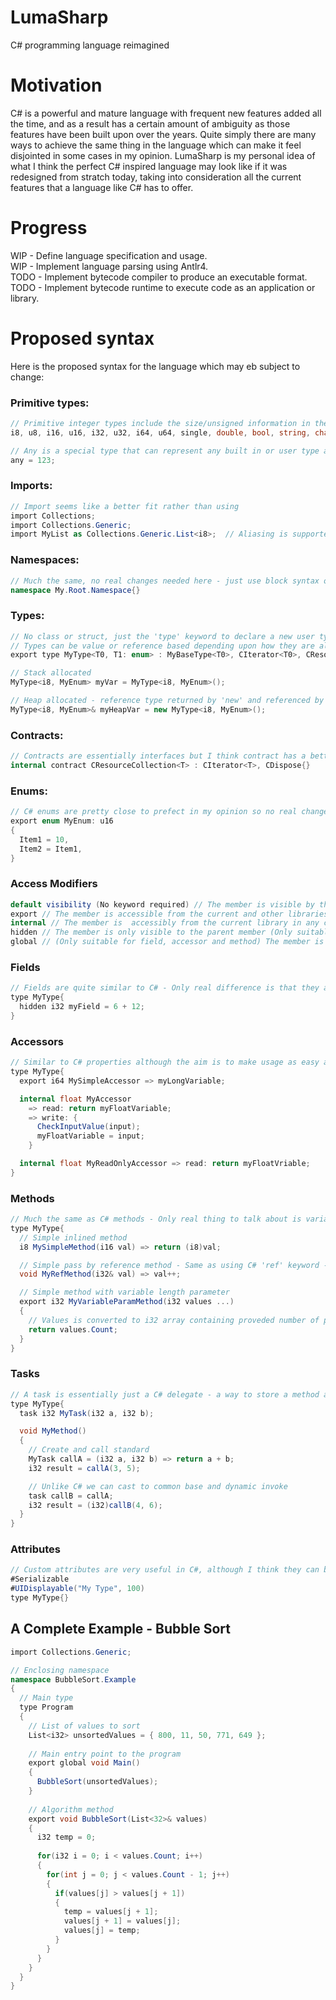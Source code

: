 # LumaSharp
C# programming language reimagined

# Motivation
C# is a powerful and mature language with frequent new features added all the time, and as a result has a certain amount of ambiguity as those features have been built upon over the years. Quite simply there are many ways to achieve the same thing in the language which can make it feel disjointed in some cases in my opinion. LumaSharp is my personal idea of what I think the perfect C# inspired language may look like if it was redesigned from stratch today, taking into consideration all the current features that a language like C# has to offer.

# Progress
WIP - Define language specification and usage.  
WIP - Implement language parsing using Antlr4.  
TODO - Implement bytecode compiler to produce an executable format.  
TODO - Implement bytecode runtime to execute code as an application or library.  

# Proposed syntax
Here is the proposed syntax for the language which may eb subject to change:

### Primitive types:
```cs
// Primitive integer types include the size/unsigned information in the name to easily understand how it is represented in memory
i8, u8, i16, u16, i32, u32, i64, u64, single, double, bool, string, char

// Any is a special type that can represent any built in or user type as a common base - Similar to C# object keyword - Leads to allocation on the heap same as c#
any = 123;
```

### Imports:
```cs
// Import seems like a better fit rather than using
import Collections;
import Collections.Generic;
import MyList as Collections.Generic.List<i8>;  // Aliasing is supported
```

### Namespaces:
```cs
// Much the same, no real changes needed here - just use block syntax only where C# supports `namespace Example;` type syntax which is not needed in my opinion
namespace My.Root.Namespace{}
```
### Types:
```cs
// No class or struct, just the 'type' keyword to declare a new user type with support for generics, inheritance, and multiple contract implementation.
// Types can be value or reference based depending upon how they are allocated
export type MyType<T0, T1: enum> : MyBaseType<T0>, CIterator<T0>, CResource{}

// Stack allocated
MyType<i8, MyEnum> myVar = MyType<i8, MyEnum>();

// Heap allocated - reference type returned by 'new' and referenced by '&'
MyType<i8, MyEnum>& myHeapVar = new MyType<i8, MyEnum>();
```

### Contracts:
```cs
// Contracts are essentially interfaces but I think contract has a better meaning in such a case
internal contract CResourceCollection<T> : CIterator<T>, CDispose{}
```

### Enums:
```cs
// C# enums are pretty close to prefect in my opinion so no real changes here
export enum MyEnum: u16
{
  Item1 = 10,
  Item2 = Item1,
}
```

### Access Modifiers
```cs
default visibility (No keyword required) // The member is visible by the current and all derived members - Same as C# protected
export // The member is accessible from the current and other libraries: IE. the type visiblity is exported. Same as C# public
internal // The member is  accessibly from the current library in any context, but not from external libraries - Same as C# internal
hidden // The member is only visible to the parent member (Only suitable for nested members) - Same as C# private
global // (Only suitable for field, accessor and method) The member is globally accessible via the type qualifier - Same as C# static
```

### Fields
```cs
// Fields are quite similar to C# - Only real difference is that they are automatically accessible to all derived types unless the 'hidden' access modifier is used
type MyType{
  hidden i32 myField = 6 + 12;
}
```

### Accessors
```cs
// Similar to C# properties although the aim is to make usage as easy as possible with only 2 possible usages - C# has too many variations for my liking
type MyType{
  export i64 MySimpleAccessor => myLongVariable;

  internal float MyAccessor
    => read: return myFloatVariable;
    => write: {
      CheckInputValue(input);
      myFloatVariable = input;
    }

  internal float MyReadOnlyAccessor => read: return myFloatVriable;
}
```

### Methods
```cs
// Much the same as C# methods - Only real thing to talk about is variable size parameters lists
type MyType{
  // Simple inlined method
  i8 MySimpleMethod(i16 val) => return (i8)val;

  // Simple pass by reference method - Same as using C# 'ref' keyword - but should also be used instead of 'in' and 'out'
  void MyRefMethod(i32& val) => val++;

  // Simple method with variable length parameter
  export i32 MyVariableParamMethod(i32 values ...)
  {
    // Values is converted to i32 array containing proveded number of parameters
    return values.Count;
  }
}
```

### Tasks
```cs
// A task is essentially just a C# delegate - a way to store a method as a variable to be invoked at a later time
type MyType{
  task i32 MyTask(i32 a, i32 b);

  void MyMethod()
  {
    // Create and call standard
    MyTask callA = (i32 a, i32 b) => return a + b;
    i32 result = callA(3, 5);

    // Unlike C# we can cast to common base and dynamic invoke
    task callB = callA;
    i32 result = (i32)callB(4, 6);
  }
}
```

### Attributes
```cs
// Custom attributes are very useful in C#, although I think they can be improved slightly using a hash tag type syntax
#Serializable
#UIDisplayable("My Type", 100)
type MyType{}
```

## A Complete Example - Bubble Sort
```cs
import Collections.Generic;

// Enclosing namespace
namespace BubbleSort.Example
{
  // Main type
  type Program
  {
    // List of values to sort
    List<i32> unsortedValues = { 800, 11, 50, 771, 649 };
  
    // Main entry point to the program
    export global void Main()
    {
      BubbleSort(unsortedValues);
    }
  
    // Algorithm method
    export void BubbleSort(List<32>& values)
    {
      i32 temp = 0;
  
      for(i32 i = 0; i < values.Count; i++)
      {
        for(int j = 0; j < values.Count - 1; j++)
        {
          if(values[j] > values[j + 1])
          {
            temp = values[j + 1];
            values[j + 1] = values[j];
            values[j] = temp;
          }
        }
      }
    }
  }
}
```

